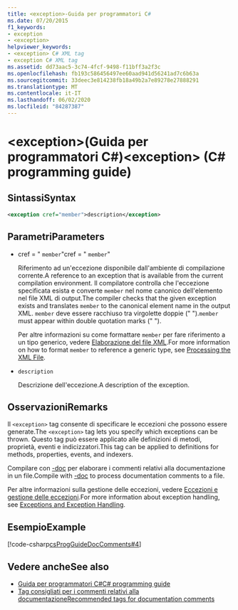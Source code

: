 ```yaml
---
title: <exception>-Guida per programmatori C#
ms.date: 07/20/2015
f1_keywords:
- exception
- <exception>
helpviewer_keywords:
- <exception> C# XML tag
- exception C# XML tag
ms.assetid: dd73aac5-3c74-4fcf-9498-f11bff3a2f3c
ms.openlocfilehash: fb193c586456497ee60aad941d56241ad7c6b63a
ms.sourcegitcommit: 33deec3e814238fb18a49b2a7e89278e27888291
ms.translationtype: MT
ms.contentlocale: it-IT
ms.lasthandoff: 06/02/2020
ms.locfileid: "84287387"
---
```

# <a name="exception-c-programming-guide"></a><span data-ttu-id="b47a9-102">\<exception>(Guida per programmatori C#)</span><span class="sxs-lookup"><span data-stu-id="b47a9-102">\<exception> (C# programming guide)</span></span>

## <a name="syntax"></a><span data-ttu-id="b47a9-103">Sintassi</span><span class="sxs-lookup"><span data-stu-id="b47a9-103">Syntax</span></span>

```xml
<exception cref="member">description</exception>
```

## <a name="parameters"></a><span data-ttu-id="b47a9-104">Parametri</span><span class="sxs-lookup"><span data-stu-id="b47a9-104">Parameters</span></span>

- <span data-ttu-id="b47a9-105">cref = " `member`"</span><span class="sxs-lookup"><span data-stu-id="b47a9-105">cref = " `member`"</span></span>

  <span data-ttu-id="b47a9-106">Riferimento ad un'eccezione disponibile dall'ambiente di compilazione corrente.</span><span class="sxs-lookup"><span data-stu-id="b47a9-106">A reference to an exception that is available from the current compilation environment.</span></span> <span data-ttu-id="b47a9-107">Il compilatore controlla che l'eccezione specificata esista e converte `member` nel nome canonico dell'elemento nel file XML di output.</span><span class="sxs-lookup"><span data-stu-id="b47a9-107">The compiler checks that the given exception exists and translates `member` to the canonical element name in the output XML.</span></span> <span data-ttu-id="b47a9-108">`member` deve essere racchiuso tra virgolette doppie (" ").</span><span class="sxs-lookup"><span data-stu-id="b47a9-108">`member` must appear within double quotation marks (" ").</span></span>

  <span data-ttu-id="b47a9-109">Per altre informazioni su come formattare `member` per fare riferimento a un tipo generico, vedere [Elaborazione del file XML](processing-the-xml-file.md).</span><span class="sxs-lookup"><span data-stu-id="b47a9-109">For more information on how to format `member` to reference a generic type, see [Processing the XML File](processing-the-xml-file.md).</span></span>

- `description`

  <span data-ttu-id="b47a9-110">Descrizione dell'eccezione.</span><span class="sxs-lookup"><span data-stu-id="b47a9-110">A description of the exception.</span></span>

## <a name="remarks"></a><span data-ttu-id="b47a9-111">Osservazioni</span><span class="sxs-lookup"><span data-stu-id="b47a9-111">Remarks</span></span>

<span data-ttu-id="b47a9-112">Il `<exception>` tag consente di specificare le eccezioni che possono essere generate.</span><span class="sxs-lookup"><span data-stu-id="b47a9-112">The `<exception>` tag lets you specify which exceptions can be thrown.</span></span> <span data-ttu-id="b47a9-113">Questo tag può essere applicato alle definizioni di metodi, proprietà, eventi e indicizzatori.</span><span class="sxs-lookup"><span data-stu-id="b47a9-113">This tag can be applied to definitions for methods, properties, events, and indexers.</span></span>

<span data-ttu-id="b47a9-114">Compilare con [-doc](../../language-reference/compiler-options/doc-compiler-option.md) per elaborare i commenti relativi alla documentazione in un file.</span><span class="sxs-lookup"><span data-stu-id="b47a9-114">Compile with [-doc](../../language-reference/compiler-options/doc-compiler-option.md) to process documentation comments to a file.</span></span>

<span data-ttu-id="b47a9-115">Per altre informazioni sulla gestione delle eccezioni, vedere [Eccezioni e gestione delle eccezioni](../exceptions/index.md).</span><span class="sxs-lookup"><span data-stu-id="b47a9-115">For more information about exception handling, see [Exceptions and Exception Handling](../exceptions/index.md).</span></span>

## <a name="example"></a><span data-ttu-id="b47a9-116">Esempio</span><span class="sxs-lookup"><span data-stu-id="b47a9-116">Example</span></span>

[!code-csharp[csProgGuideDocComments#4](~/samples/snippets/csharp/VS_Snippets_VBCSharp/csProgGuideDocComments/CS/DocComments.cs#4)]

## <a name="see-also"></a><span data-ttu-id="b47a9-117">Vedere anche</span><span class="sxs-lookup"><span data-stu-id="b47a9-117">See also</span></span>

- [<span data-ttu-id="b47a9-118">Guida per programmatori C#</span><span class="sxs-lookup"><span data-stu-id="b47a9-118">C# programming guide</span></span>](../index.md)
- [<span data-ttu-id="b47a9-119">Tag consigliati per i commenti relativi alla documentazione</span><span class="sxs-lookup"><span data-stu-id="b47a9-119">Recommended tags for documentation comments</span></span>](recommended-tags-for-documentation-comments.md)
